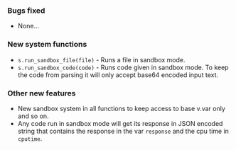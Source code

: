### Bugs fixed
* None...

### New system functions
* `s.run_sandbox_file(file)` - Runs a file in sandbox mode.
* `s.run_sandbox_code(code)` - Runs code given in sandbox mode. To keep the code from parsing it will only accept base64 encoded input text.


### Other new features
* New sandbox system in all functions to keep access to base v.var only and so on.
* Any code run in sandbox mode will get its response in JSON encoded string that contains the response in the var `response` and the cpu time in `cputime`.

